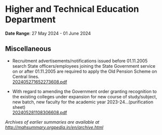 # Higher and Technical Education Department

**Date Range**: 27 May 2024 - 01 June 2024


## Miscellaneous
- Recruitment advertisements/notifications issued before 01.11.2005 search State officers/employees joining the State Government service on or after 01.11.2005 are required to apply the Old Pension Scheme on Central lines.\
  [202405271652273608.pdf](https://gr.maharashtra.gov.in/Site/Upload/Government%20Resolutions/English/202405271652273608.pdf)

- With regard to amending the Government order granting recognition to the existing colleges under expansion for new course of study/subject, new batch, new faculty for the academic year 2023-24...(purification sheet)\
  [202405281108306608.pdf](https://gr.maharashtra.gov.in/Site/Upload/Government%20Resolutions/English/202405281108306608.pdf)


*Archives of earlier summaries are available at http://mahsummary.orgpedia.in/en/archive.html*